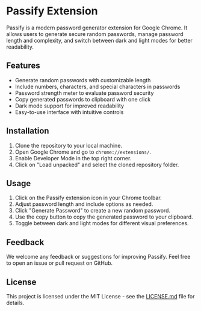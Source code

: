 # Passify Extension

Passify is a modern password generator extension for Google Chrome. It allows users to generate secure random passwords, manage password length and complexity, and switch between dark and light modes for better readability.

## Features

- Generate random passwords with customizable length
- Include numbers, characters, and special characters in passwords
- Password strength meter to evaluate password security
- Copy generated passwords to clipboard with one click
- Dark mode support for improved readability
- Easy-to-use interface with intuitive controls

## Installation

1. Clone the repository to your local machine.
2. Open Google Chrome and go to `chrome://extensions/`.
3. Enable Developer Mode in the top right corner.
4. Click on "Load unpacked" and select the cloned repository folder.

## Usage

1. Click on the Passify extension icon in your Chrome toolbar.
2. Adjust password length and include options as needed.
3. Click "Generate Password" to create a new random password.
4. Use the copy button to copy the generated password to your clipboard.
5. Toggle between dark and light modes for different visual preferences.

## Feedback

We welcome any feedback or suggestions for improving Passify. Feel free to open an issue or pull request on GitHub.

## License

This project is licensed under the MIT License - see the [LICENSE.md](LICENSE.md) file for details.
